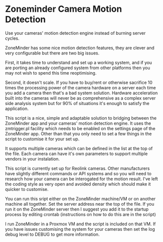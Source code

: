# Zoneminder Camera Motion Detection
Use your cameras' motion detection engine instead of burning server cycles.

ZoneMinder has some nice motion detection features, they are clever and very configurable but there are two big issues.

First, it takes time to understand and set up a working system, and if you are porting an already configured system from other platforms then you may not wish to spend this time reoptimising.

Second, it doesn't scale. If you have to buy/rent or otherwise sacrifice 10 times the processing power of the camera hardware on a server each time you add a camera then that's a bad system solution. Hardware acceleration built into the cameras will never be as comprehensive as a complex server side analysis system but for 90% of situations it's enough to satisfy the application.

This script is a nice, simple and adaptable solution to bridging between the ZoneMinder app and your cameras' motion detection engine. It uses the zmtrigger.pl facility which needs to be enabled on the settings page of the ZoneMinder app. Other than that you only need to set a few things in the script to customise it for your set up.

It supports multiple cameras which can be defined in the list at the top of the file. Each camera can have it's own parameters to support multiple vendors in your instalation.

This script is currently set up for Reolink cameras. Other manufacturers have slightly different commands or API systems and so you will need to research how your camera can be interogated for the motion result. I've left the coding style as very open and avoided density  which should make it quicker to customise.

You can run this sript either on the ZoneMinder machine/VM or on another machine all together. Set the server address near the top of the file. If you run it on the ZoneMinder server then I suggest you add it to the startup process by editing crontab (instructions on how to do this are in the script)

I run ZoneMinder in a Proxmox VM and the script is included on that VM. If you have issues customising the system for your cameras then set the log debug level to DEBUG to get more information.


